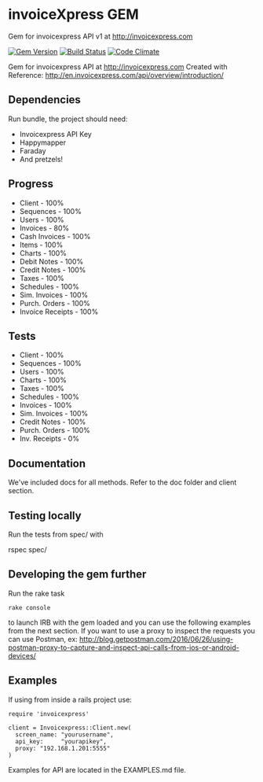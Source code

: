 # invoiceXpress GEM

Gem for invoicexpress API v1 at http://invoicexpress.com

[![Gem Version](https://badge.fury.io/rb/invoicexpress.svg)](http://badge.fury.io/rb/invoicexpress) [![Build Status](https://travis-ci.org/weareswat/invoicexpress-gem.svg)](https://travis-ci.org/weareswat/invoicexpress-gem) [![Code Climate](https://codeclimate.com/github/weareswat/invoicexpress-gem/badges/gpa.svg)](https://codeclimate.com/github/weareswat/invoicexpress-gem)

Gem for invoicexpress API at http://invoicexpress.com
Created with Reference: http://en.invoicexpress.com/api/overview/introduction/

## Dependencies

Run bundle, the project should need:
* Invoicexpress API Key
* Happymapper
* Faraday
* And pretzels!

## Progress

* Client        - 100%
* Sequences     - 100%
* Users         - 100%
* Invoices      - 80%
* Cash Invoices - 100%
* Items         - 100%
* Charts        - 100%
* Debit Notes   - 100%
* Credit Notes  - 100%
* Taxes         - 100%
* Schedules     - 100%
* Sim. Invoices - 100%
* Purch. Orders - 100%
* Invoice Receipts - 100%

## Tests

* Client        - 100%
* Sequences     - 100%
* Users         - 100%
* Charts        - 100%
* Taxes         - 100%
* Schedules     - 100%
* Invoices      - 100%
* Sim. Invoices - 100%
* Credit Notes  - 100%
* Purch. Orders - 100%
* Inv. Receipts - 0%

## Documentation

We've included docs for all methods. Refer to the doc folder and client section.

## Testing locally

Run the tests from spec/ with

  rspec spec/


## Developing the gem further

Run the rake task

    rake console

to launch IRB with the gem loaded and you can use the following examples from the next section. If you want to use a proxy to inspect the requests you can use Postman, ex: http://blog.getpostman.com/2016/06/26/using-postman-proxy-to-capture-and-inspect-api-calls-from-ios-or-android-devices/

## Examples

If using from inside a rails project use:

    require 'invoicexpress'

    client = Invoicexpress::Client.new(
      screen_name: "yourusername",
      api_key:     "yourapikey",
      proxy: "192.168.1.201:5555"
    )

Examples for API are located in the EXAMPLES.md file.
